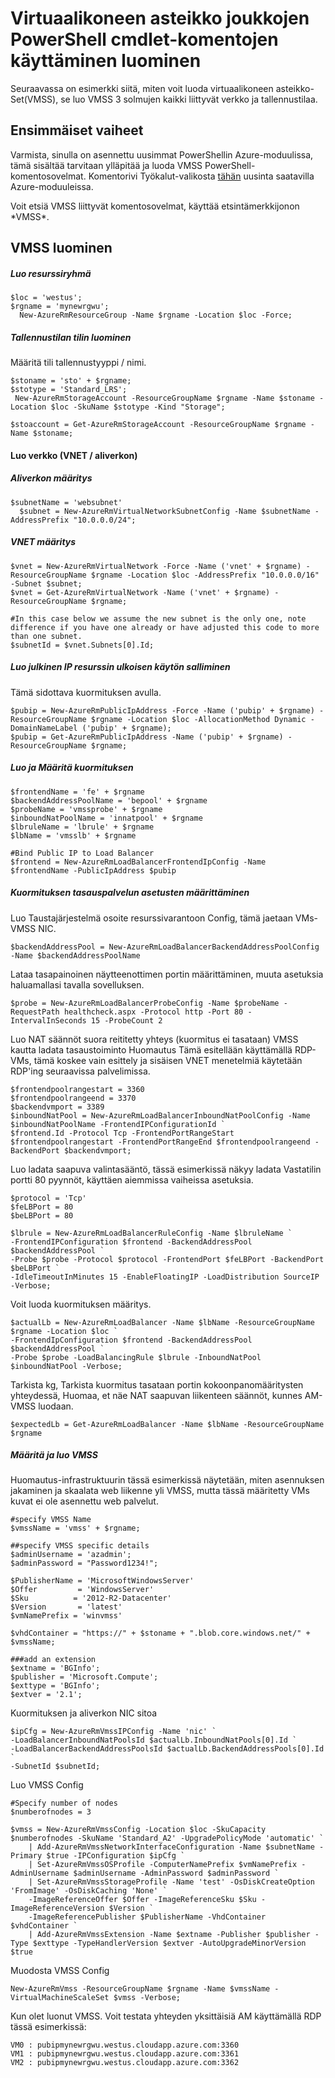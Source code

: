 <properties
    pageTitle="Virtuaalikoneen asteikko joukkojen PowerShell cmdlet-komentojen käyttäminen luominen | Microsoft Azure"
    description="Aloita luomisen ja ylläpidon oman ensimmäisen Azure virtuaalikoneen asteikko joukkoja Azure PowerShellin cmdlet-komennot"
    services="virtual-machines-windows"
    documentationCenter=""
    authors="danielsollondon"
    manager="timlt"
    editor=""
    tags="azure-resource-manager"/>

<tags
    ms.service="virtual-machines-windows"
    ms.workload="infrastructure-services"
    ms.tgt_pltfrm="na"
    ms.devlang="na"
    ms.topic="article"
    ms.date="09/29/2016"
    ms.author="danielsollondon"/>

# <a name="creating-virtual-machine-scale-sets-using-powershell-cmdlets"></a>Virtuaalikoneen asteikko joukkojen PowerShell cmdlet-komentojen käyttäminen luominen

Seuraavassa on esimerkki siitä, miten voit luoda virtuaalikoneen asteikko-Set(VMSS), se luo VMSS 3 solmujen kaikki liittyvät verkko ja tallennustilaa.

## <a name="first-steps"></a>Ensimmäiset vaiheet
Varmista, sinulla on asennettu uusimmat PowerShellin Azure-moduulissa, tämä sisältää tarvitaan ylläpitää ja luoda VMSS PowerShell-komentosovelmat.
Komentorivi Työkalut-valikosta [tähän](http://aka.ms/webpi-azps) uusinta saatavilla Azure-moduuleissa.

Voit etsiä VMSS liittyvät komentosovelmat, käyttää etsintämerkkijonon \*VMSS\*.

## <a name="creating-a-vmss"></a>VMSS luominen

##### <a name="create-resource-group"></a>Luo resurssiryhmä

```
$loc = 'westus';
$rgname = 'mynewrgwu';
  New-AzureRmResourceGroup -Name $rgname -Location $loc -Force;
```

##### <a name="create-storage-account"></a>Tallennustilan tilin luominen

Määritä tili tallennustyyppi / nimi.

```
$stoname = 'sto' + $rgname;
$stotype = 'Standard_LRS';
 New-AzureRmStorageAccount -ResourceGroupName $rgname -Name $stoname -Location $loc -SkuName $stotype -Kind "Storage";

$stoaccount = Get-AzureRmStorageAccount -ResourceGroupName $rgname -Name $stoname;
```

#### <a name="create-networking-vnet--subnet"></a>Luo verkko (VNET / aliverkon)

##### <a name="subnet-specification"></a>Aliverkon määritys

```
$subnetName = 'websubnet'
  $subnet = New-AzureRmVirtualNetworkSubnetConfig -Name $subnetName -AddressPrefix "10.0.0.0/24";
```

##### <a name="vnet-specification"></a>VNET määritys

```
$vnet = New-AzureRmVirtualNetwork -Force -Name ('vnet' + $rgname) -ResourceGroupName $rgname -Location $loc -AddressPrefix "10.0.0.0/16" -Subnet $subnet;
$vnet = Get-AzureRmVirtualNetwork -Name ('vnet' + $rgname) -ResourceGroupName $rgname;

#In this case below we assume the new subnet is the only one, note difference if you have one already or have adjusted this code to more than one subnet.
$subnetId = $vnet.Subnets[0].Id;
```

##### <a name="create-public-ip-resource-to-allow-external-access"></a>Luo julkinen IP resurssin ulkoisen käytön salliminen

Tämä sidottava kuormituksen avulla.

```
$pubip = New-AzureRmPublicIpAddress -Force -Name ('pubip' + $rgname) -ResourceGroupName $rgname -Location $loc -AllocationMethod Dynamic -DomainNameLabel ('pubip' + $rgname);
$pubip = Get-AzureRmPublicIpAddress -Name ('pubip' + $rgname) -ResourceGroupName $rgname;
```

##### <a name="create-and-configure-load-balancer"></a>Luo ja Määritä kuormituksen

```
$frontendName = 'fe' + $rgname
$backendAddressPoolName = 'bepool' + $rgname
$probeName = 'vmssprobe' + $rgname
$inboundNatPoolName = 'innatpool' + $rgname
$lbruleName = 'lbrule' + $rgname
$lbName = 'vmsslb' + $rgname

#Bind Public IP to Load Balancer
$frontend = New-AzureRmLoadBalancerFrontendIpConfig -Name $frontendName -PublicIpAddress $pubip
```

##### <a name="configure-load-balancer"></a>Kuormituksen tasauspalvelun asetusten määrittäminen
Luo Taustajärjestelmä osoite resurssivarantoon Config, tämä jaetaan VMs-VMSS NIC.

```
$backendAddressPool = New-AzureRmLoadBalancerBackendAddressPoolConfig -Name $backendAddressPoolName
```

Lataa tasapainoinen näytteenottimen portin määrittäminen, muuta asetuksia haluamallasi tavalla sovelluksen.

```
$probe = New-AzureRmLoadBalancerProbeConfig -Name $probeName -RequestPath healthcheck.aspx -Protocol http -Port 80 -IntervalInSeconds 15 -ProbeCount 2
```

Luo NAT säännöt suora reititetty yhteys (kuormitus ei tasataan) VMSS kautta ladata tasaustoiminto Huomautus Tämä esitellään käyttämällä RDP-VMs, tämä koskee vain esittely ja sisäisen VNET menetelmiä käytetään RDP'ing seuraavissa palvelimissa.

```
$frontendpoolrangestart = 3360
$frontendpoolrangeend = 3370
$backendvmport = 3389
$inboundNatPool = New-AzureRmLoadBalancerInboundNatPoolConfig -Name $inboundNatPoolName -FrontendIPConfigurationId `
$frontend.Id -Protocol Tcp -FrontendPortRangeStart $frontendpoolrangestart -FrontendPortRangeEnd $frontendpoolrangeend -BackendPort $backendvmport;
```

Luo ladata saapuva valintasääntö, tässä esimerkissä näkyy ladata Vastatilin portti 80 pyynnöt, käyttäen aiemmissa vaiheissa asetuksia.

```
$protocol = 'Tcp'
$feLBPort = 80
$beLBPort = 80

$lbrule = New-AzureRmLoadBalancerRuleConfig -Name $lbruleName `
-FrontendIPConfiguration $frontend -BackendAddressPool $backendAddressPool `
-Probe $probe -Protocol $protocol -FrontendPort $feLBPort -BackendPort $beLBPort `
-IdleTimeoutInMinutes 15 -EnableFloatingIP -LoadDistribution SourceIP -Verbose;
```

Voit luoda kuormituksen määritys.

```
$actualLb = New-AzureRmLoadBalancer -Name $lbName -ResourceGroupName $rgname -Location $loc `
-FrontendIpConfiguration $frontend -BackendAddressPool $backendAddressPool `
-Probe $probe -LoadBalancingRule $lbrule -InboundNatPool $inboundNatPool -Verbose;
```

Tarkista kg, Tarkista kuormitus tasataan portin kokoonpanomääritysten yhteydessä, Huomaa, et näe NAT saapuvan liikenteen säännöt, kunnes AM-VMSS luodaan.

```
$expectedLb = Get-AzureRmLoadBalancer -Name $lbName -ResourceGroupName $rgname
```

##### <a name="configure-and-create-vmss"></a>Määritä ja luo VMSS

Huomautus-infrastruktuurin tässä esimerkissä näytetään, miten asennuksen jakaminen ja skaalata web liikenne yli VMSS, mutta tässä määritetty VMs kuvat ei ole asennettu web palvelut.

```
#specify VMSS Name
$vmssName = 'vmss' + $rgname;

##specify VMSS specific details
$adminUsername = 'azadmin';
$adminPassword = "Password1234!";

$PublisherName = 'MicrosoftWindowsServer'
$Offer         = 'WindowsServer'
$Sku          = '2012-R2-Datacenter'
$Version       = 'latest'
$vmNamePrefix = 'winvmss'

$vhdContainer = "https://" + $stoname + ".blob.core.windows.net/" + $vmssName;

###add an extension
$extname = 'BGInfo';
$publisher = 'Microsoft.Compute';
$exttype = 'BGInfo';
$extver = '2.1';
```

Kuormituksen ja aliverkon NIC sitoa

```
$ipCfg = New-AzureRmVmssIPConfig -Name 'nic' `
-LoadBalancerInboundNatPoolsId $actualLb.InboundNatPools[0].Id `
-LoadBalancerBackendAddressPoolsId $actualLb.BackendAddressPools[0].Id `
-SubnetId $subnetId;
```

Luo VMSS Config

```
#Specify number of nodes
$numberofnodes = 3

$vmss = New-AzureRmVmssConfig -Location $loc -SkuCapacity $numberofnodes -SkuName 'Standard_A2' -UpgradePolicyMode 'automatic' `
  	| Add-AzureRmVmssNetworkInterfaceConfiguration -Name $subnetName -Primary $true -IPConfiguration $ipCfg `
  	| Set-AzureRmVmssOSProfile -ComputerNamePrefix $vmNamePrefix -AdminUsername $adminUsername -AdminPassword $adminPassword `
  	| Set-AzureRmVmssStorageProfile -Name 'test' -OsDiskCreateOption 'FromImage' -OsDiskCaching 'None' `
    -ImageReferenceOffer $Offer -ImageReferenceSku $Sku -ImageReferenceVersion $Version `
    -ImageReferencePublisher $PublisherName -VhdContainer $vhdContainer `
  	| Add-AzureRmVmssExtension -Name $extname -Publisher $publisher -Type $exttype -TypeHandlerVersion $extver -AutoUpgradeMinorVersion $true
```

Muodosta VMSS Config

```
New-AzureRmVmss -ResourceGroupName $rgname -Name $vmssName -VirtualMachineScaleSet $vmss -Verbose;
```

Kun olet luonut VMSS. Voit testata yhteyden yksittäisiä AM käyttämällä RDP tässä esimerkissä:

```
VM0 : pubipmynewrgwu.westus.cloudapp.azure.com:3360
VM1 : pubipmynewrgwu.westus.cloudapp.azure.com:3361
VM2 : pubipmynewrgwu.westus.cloudapp.azure.com:3362
```
